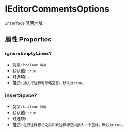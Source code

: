 # IEditorCommentsOptions
`interface` [官网地址](https://microsoft.github.io/monaco-editor/docs.html#interfaces/editor.IEditorCommentsOptions.html)

## 属性 Properties

### ignoreEmptyLines?
+ 类型: `boolean`  `可选`
+ 默认值: `true`
+ 可选项: `-`
+ 描述: `插入行注释时忽略空行。默认为true。`

### insertSpace?
+ 类型: `boolean`  `可选`
+ 默认值: `true`
+ 可选项: `-`
+ 描述: `在行注释标记之后和块注释标记内插入一个空格。默认为true。`

